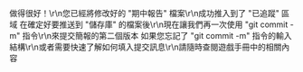 做得很好！\r\n您已經將修改好的 "期中報告" 檔案\r\n成功推入到了 "已追蹤" 區域
在確定好要推送到 "儲存庫" 的檔案後\r\n現在讓我們再一次使用 "git commit -m" 指令\r\n來提交簡報的第二個版本
如果您忘記了 "git commit -m" 指令的輸入結構\r\n或者需要快速了解如何填入提交訊息\r\n請隨時查閱遊戲手冊中的相關內容